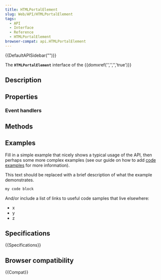 ```yaml
---
title: HTMLPortalElement
slug: Web/API/HTMLPortalElement
tags:
  - API
  - Interface
  - Reference
  - HTMLPortalElement
browser-compat: api.HTMLPortalElement
---
```

{{DefaultAPISidebar("")}}

The **`HTMLPortalElement`** interface of the {{domxref('','','','true')}} 

## Description

 

## Properties



### Event handlers



## Methods



## Examples

Fill in a simple example that nicely shows a typical usage of the API, then perhaps some more complex examples (see our guide on how to add [code examples](/en-US/docs/MDN/Contribute/Structures/Code_examples) for more information).

This text should be replaced with a brief description of what the example demonstrates.

```js
my code block
```

And/or include a list of links to useful code samples that live elsewhere:

*   x
*   y
*   z

## Specifications

{{Specifications}}

## Browser compatibility

{{Compat}}


